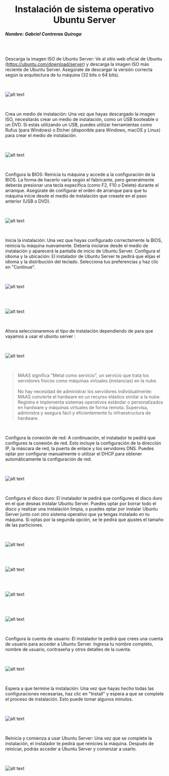 <center>

# Instalación de sistema operativo Ubuntu Server


</center>

***Nombre: Gabriel Contreras Quiroga***

<br>

<br>

Descarga la imagen ISO de Ubuntu Server: Ve al sitio web oficial de Ubuntu (https://ubuntu.com/download/server) y descarga la imagen ISO más reciente de Ubuntu Server. Asegúrate de descargar la versión correcta según la arquitectura de tu máquina (32 bits o 64 bits).

<br>

![alt text](img/1.PNG)

<br>

Crea un medio de instalación: Una vez que hayas descargado la imagen ISO, necesitarás crear un medio de instalación, como un USB booteable o un DVD. Si estás utilizando un USB, puedes utilizar herramientas como Rufus (para Windows) o Etcher (disponible para Windows, macOS y Linux) para crear el medio de instalación.

<br>

![alt text](img/1.PNG)

<br>

Configura la BIOS: Reinicia tu máquina y accede a la configuración de la BIOS. La forma de hacerlo varía según el fabricante, pero generalmente deberás presionar una tecla específica (como F2, F10 o Delete) durante el arranque. Asegúrate de configurar el orden de arranque para que tu máquina inicie desde el medio de instalación que creaste en el paso anterior (USB o DVD).

<br>

![alt text](img/1.PNG)

<br>

Inicia la instalación: Una vez que hayas configurado correctamente la BIOS, reinicia tu máquina nuevamente. Debería iniciarse desde el medio de instalación y aparecerá la pantalla de inicio de Ubuntu Server. Configura el idioma y la ubicación: El instalador de Ubuntu Server te pedirá que elijas el idioma y la distribución del teclado. Selecciona tus preferencias y haz clic en "Continue".

<br>

![alt text](img/1.PNG)

<br>

<br>

![alt text](img/2.PNG)

<br>

Ahora seleccionaremos el tipo de instalación dependiendo de para que vayamos a usar el ubuntu server :

<br>

![alt text](img/3.PNG)

<br>

> MAAS significa "Metal como servicio", un servicio que trata los servidores físicos como máquinas virtuales (instancias) en la nube. <br> <br>No hay necesidad de administrar los servidores individualmente: MAAS convierte el hardware en un recurso elástico similar a la nube. Registra e implementa sistemas operativos estándar o personalizados en hardware y máquinas virtuales de forma remota. Supervisa, administra y asegura fácil y eficientemente tu infraestructura de hardware.

<br>

Configura la conexión de red: A continuación, el instalador te pedirá que configures la conexión de red. Esto incluye la configuración de la dirección IP, la máscara de red, la puerta de enlace y los servidores DNS. Puedes optar por configurar manualmente o utilizar el DHCP para obtener automáticamente la configuración de red.


<br>

![alt text](img/4.PNG)

<br>

Configura el disco duro: El instalador te pedirá que configures el disco duro en el que deseas instalar Ubuntu Server. Puedes optar por borrar todo el disco y realizar una instalación limpia, o puedes optar por instalar Ubuntu Server junto con otro sistema operativo que ya tengas instalado en tu máquina. Si optas por la segunda opción, se te pedirá que ajustes el tamaño de las particiones.

<br>

![alt text](img/5.PNG)

<br>

<br>

![alt text](img/6.PNG)

<br>

<br>

![alt text](img/7.PNG)

<br>

<br>

![alt text](img/8.PNG)

<br>

Configura la cuenta de usuario: El instalador te pedirá que crees una cuenta de usuario para acceder a Ubuntu Server. Ingresa tu nombre completo, nombre de usuario, contraseña y otros detalles de la cuenta.

<br>

![alt text](img/9.PNG)

<br>

Espera a que termine la instalación: Una vez que hayas hecho todas las configuraciones necesarias, haz clic en "Install" y espera a que se complete el proceso de instalación. Esto puede tomar algunos minutos.

<br>

![alt text](img/10.PNG)

<br>

Reinicia y comienza a usar Ubuntu Server: Una vez que se complete la instalación, el instalador te pedirá que reinicies la máquina. Después de reiniciar, podrás acceder a Ubuntu Server y comenzar a usarlo.

<br>

![alt text](img/11.PNG)

<br>